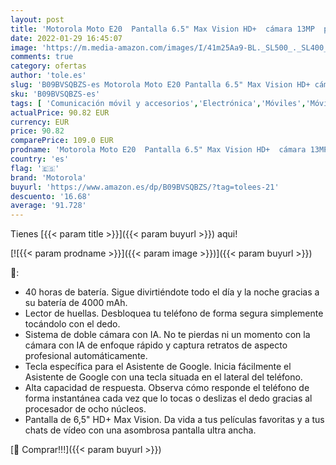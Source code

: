 ```yaml
---
layout: post
title: 'Motorola Moto E20  Pantalla 6.5" Max Vision HD+  cámara 13MP  procesador octa-core 1.6GHz  batería 4000 mAH  Dual SIM  2/32GB  Android 11   Gris [Versión ES/PT]'
date: 2022-01-29 16:45:07
image: 'https://m.media-amazon.com/images/I/41m25Aa9-BL._SL500_._SL400_.jpg'
comments: true
category: ofertas
author: 'tole.es'
slug: 'B09BVSQBZS-es Motorola Moto E20 Pantalla 6.5" Max Vision HD+ cámara 13MP...'
sku: 'B09BVSQBZS-es'
tags: [ 'Comunicación móvil y accesorios','Electrónica','Móviles','Móviles y smartphones libres','android','motorola', ]
actualPrice: 90.82 EUR
currency: EUR
price: 90.82
comparePrice: 109.0 EUR
prodname: 'Motorola Moto E20  Pantalla 6.5" Max Vision HD+  cámara 13MP  procesador octa-core 1.6GHz  batería 4000 mAH  Dual SIM  2/32GB  Android 11   Gris [Versión ES/PT]'
country: 'es'
flag: '🇪🇸'
brand: 'Motorola'
buyurl: 'https://www.amazon.es/dp/B09BVSQBZS/?tag=tolees-21'
descuento: '16.68'
average: '91.728'
---
```


Tienes [{{< param title >}}]({{< param buyurl >}}) aqui!

[![{{< param prodname >}}]({{< param image >}})]({{< param buyurl >}})

🔎:

- 40 horas de batería. Sigue divirtiéndote todo el día y la noche gracias a su batería de 4000 mAh.
- Lector de huellas. Desbloquea tu teléfono de forma segura simplemente tocándolo con el dedo.
- Sistema de doble cámara con IA. No te pierdas ni un momento con la cámara con IA de enfoque rápido y captura retratos de aspecto profesional automáticamente.
- Tecla específica para el Asistente de Google. Inicia fácilmente el Asistente de Google con una tecla situada en el lateral del teléfono.
- Alta capacidad de respuesta. Observa cómo responde el teléfono de forma instantánea cada vez que lo tocas o deslizas el dedo gracias al procesador de ocho núcleos.
- Pantalla de 6,5" HD+ Max Vision. Da vida a tus películas favoritas y a tus chats de vídeo con una asombrosa pantalla ultra ancha.

[🛒 Comprar!!!]({{< param buyurl >}})
